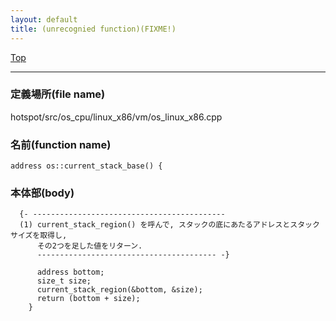 ```yaml
---
layout: default
title: (unrecognied function)(FIXME!)
---
```

[Top](../index.html)

--- 
### 定義場所(file name)
hotspot/src/os_cpu/linux_x86/vm/os_linux_x86.cpp

### 名前(function name)
```
address os::current_stack_base() {
```

### 本体部(body)
```
  {- -------------------------------------------
  (1) current_stack_region() を呼んで, スタックの底にあたるアドレスとスタックサイズを取得し, 
      その2つを足した値をリターン.
      ---------------------------------------- -}

	  address bottom;
	  size_t size;
	  current_stack_region(&bottom, &size);
	  return (bottom + size);
	}
	
```


